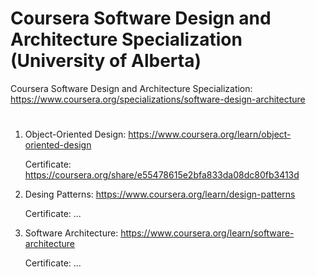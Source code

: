 # Coursera Software Design and Architecture Specialization (University of Alberta)


Coursera Software Design and Architecture Specialization:
https://www.coursera.org/specializations/software-design-architecture
# 

1. Object-Oriented Design: https://www.coursera.org/learn/object-oriented-design

    Certificate: https://coursera.org/share/e55478615e2bfa833da08dc80fb3413d


2. Desing Patterns: https://www.coursera.org/learn/design-patterns

    Certificate: ...
    
3. Software Architecture: https://www.coursera.org/learn/software-architecture

    Certificate: ...
    
